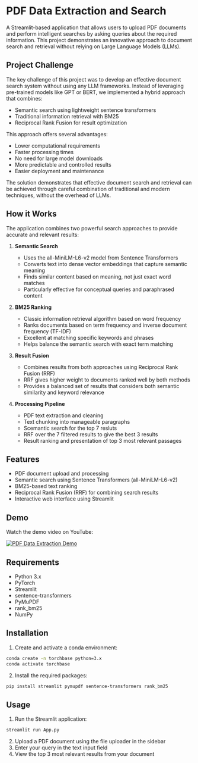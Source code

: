 # PDF Data Extraction and Search

A Streamlit-based application that allows users to upload PDF documents and perform intelligent searches by asking queries about the required information. This project demonstrates an innovative approach to document search and retrieval without relying on Large Language Models (LLMs).

## Project Challenge

The key challenge of this project was to develop an effective document search system without using any LLM frameworks. Instead of leveraging pre-trained models like GPT or BERT, we implemented a hybrid approach that combines:

- Semantic search using lightweight sentence transformers
- Traditional information retrieval with BM25
- Reciprocal Rank Fusion for result optimization

This approach offers several advantages:
- Lower computational requirements
- Faster processing times
- No need for large model downloads
- More predictable and controlled results
- Easier deployment and maintenance

The solution demonstrates that effective document search and retrieval can be achieved through careful combination of traditional and modern techniques, without the overhead of LLMs.

## How it Works

The application combines two powerful search approaches to provide accurate and relevant results:

1. **Semantic Search**
   - Uses the all-MiniLM-L6-v2 model from Sentence Transformers
   - Converts text into dense vector embeddings that capture semantic meaning
   - Finds similar content based on meaning, not just exact word matches
   - Particularly effective for conceptual queries and paraphrased content

2. **BM25 Ranking**
   - Classic information retrieval algorithm based on word frequency
   - Ranks documents based on term frequency and inverse document frequency (TF-IDF)
   - Excellent at matching specific keywords and phrases
   - Helps balance the semantic search with exact term matching

3. **Result Fusion**
   - Combines results from both approaches using Reciprocal Rank Fusion (RRF)
   - RRF gives higher weight to documents ranked well by both methods
   - Provides a balanced set of results that considers both semantic similarity and keyword relevance

4. **Processing Pipeline**
   - PDF text extraction and cleaning
   - Text chunking into manageable paragraphs
   - Scemantic search for the top 7 resluts
   - RRF over the 7 filtered results to give the best 3 results
   - Result ranking and presentation of top 3 most relevant passages

## Features

- PDF document upload and processing
- Semantic search using Sentence Transformers (all-MiniLM-L6-v2)
- BM25-based text ranking
- Reciprocal Rank Fusion (RRF) for combining search results
- Interactive web interface using Streamlit

## Demo

Watch the demo video on YouTube:

[![PDF Data Extraction Demo](https://img.youtube.com/vi/WU7s754RnfU/0.jpg)](https://youtu.be/WU7s754RnfU)

## Requirements

- Python 3.x
- PyTorch
- Streamlit
- sentence-transformers
- PyMuPDF
- rank_bm25
- NumPy

## Installation

1. Create and activate a conda environment:
```bash
conda create -n torchbase python=3.x
conda activate torchbase
```

2. Install the required packages:
```bash
pip install streamlit pymupdf sentence-transformers rank_bm25
```

## Usage

1. Run the Streamlit application:
```bash
streamlit run App.py
```

2. Upload a PDF document using the file uploader in the sidebar
3. Enter your query in the text input field
4. View the top 3 most relevant results from your document

